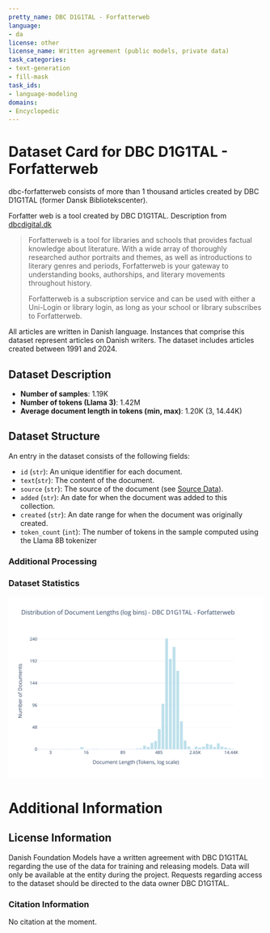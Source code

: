 ```yaml
---
pretty_name: DBC D1G1TAL - Forfatterweb
language:
- da
license: other
license_name: Written agreement (public models, private data)
task_categories:
- text-generation
- fill-mask
task_ids:
- language-modeling
domains:
- Encyclopedic
---
```


# Dataset Card for DBC D1G1TAL - Forfatterweb

<!-- START-SHORT DESCRIPTION -->
dbc-forfatterweb consists of more than 1 thousand articles created by DBC D1G1TAL (former Dansk Bibliotekscenter).
<!-- END-SHORT DESCRIPTION -->

Forfatter web is a tool created by DBC D1G1TAL. Description from [dbcdigital.dk](https://dbcdigital.dk/abonnementer-ydelser/forfatterweb/)

> Forfatterweb is a tool for libraries and schools that provides factual knowledge about literature. With a wide array of thoroughly researched author portraits and themes, as well as introductions to literary genres and periods, Forfatterweb is your gateway to understanding books, authorships, and literary movements throughout history.
>
> Forfatterweb is a subscription service and can be used with either a Uni-Login or library login, as long as your school or library subscribes to Forfatterweb.

All articles are written in Danish language. Instances that comprise this dataset represent articles on Danish writers. 
The dataset includes articles created between 1991 and 2024.




## Dataset Description

<!-- START-DESC-STATS -->
- **Number of samples**: 1.19K
- **Number of tokens (Llama 3)**: 1.42M
- **Average document length in tokens (min, max)**: 1.20K (3, 14.44K)
<!-- END-DESC-STATS -->


## Dataset Structure
An entry in the dataset consists of the following fields:

- `id` (`str`): An unique identifier for each document.
- `text`(`str`): The content of the document.
- `source` (`str`): The source of the document (see [Source Data](#source-data)).
- `added` (`str`): An date for when the document was added to this collection.
- `created` (`str`): An date range for when the document was originally created.
- `token_count` (`int`): The number of tokens in the sample computed using the Llama 8B tokenizer


### Additional Processing


### Dataset Statistics

<!-- START-DATASET PLOTS -->
<p align="center">
<img src="./images/dist_document_length.svg" width="600" style="margin-right: 10px;" />
</p>
<!-- END-DATASET PLOTS -->


# Additional Information

## License Information
Danish Foundation Models have a written agreement with DBC D1G1TAL regarding the use of the data for training and releasing models. 
Data will only be available at the entity during the project. Requests regarding access to the dataset should be directed to the data owner DBC D1G1TAL.

### Citation Information

No citation at the moment.
